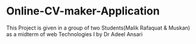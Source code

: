 # Online-CV-maker-Application
This  Project is given in a group of two Students(Malik Rafaquat & Muskan) as a midterm of web Technologies I by Dr Adeel Ansari


